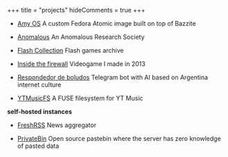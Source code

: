 +++
title = "projects"
hideComments = true
+++

- [Amy OS](https://github.com/astrovm/amyos) A custom Fedora Atomic image built on top of Bazzite

- [Anomalous](https://anomalous.xyz/) An Anomalous Research Society

- [Flash Collection](https://4st.li/flash/) Flash games archive

- [Inside the firewall](https://4st.li/insidethefirewall) Videogame I made in 2013

- [Respondedor de boludos](https://t.me/respondedorbot) Telegram bot with AI based on Argentina internet culture

- [YTMusicFS](https://github.com/astrovm/ytmusicfs) A FUSE filesystem for YT Music

**self-hosted instances**

- [FreshRSS](https://news.4st.li/) News aggregator

- [PrivateBin](https://bin.4st.li/) Open source pastebin where the server has zero knowledge of pasted data
